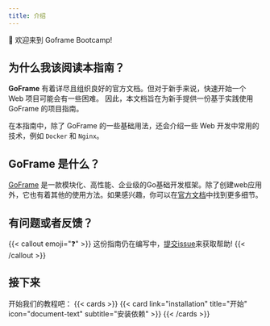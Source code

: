 ```yaml
---
title: 介绍
---
```


👋 欢迎来到 Goframe Bootcamp!

## 为什么我该阅读本指南？

__GoFrame__ 有着详尽且组织良好的官方文档。但对于新手来说，快速开始一个 Web 项目可能会有一些困难。
因此，本文档旨在为新手提供一份基于实践使用 GoFrame 的项目指南。

在本指南中，除了 GoFrame 的一些基础用法，还会介绍一些 Web 开发中常用的技术，例如 `Docker` 和 `Nginx`。

## GoFrame 是什么？

[GoFrame](https://github.com/gogf/gf) 是一款模块化、高性能、企业级的Go基础开发框架。除了创建web应用外，它也有着其他的使用方法。如果感兴趣，你可以在[官方文档](https://goframe.org/)中找到更多细节。

## 有问题或者反馈？

{{< callout emoji="❓" >}}
  这份指南仍在编写中，[提交issue](https://github.com/UncleChair/GoFrameBootcamp/issues)来获取帮助!
{{< /callout >}}

## 接下来

开始我们的教程吧：
{{< cards >}}
  {{< card link="installation" title="开始" icon="document-text" subtitle="安装依赖" >}}
{{< /cards >}}
